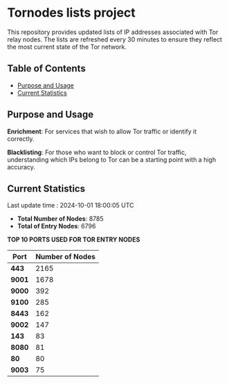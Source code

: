 # Tornodes lists project

This repository provides updated lists of IP addresses associated with Tor relay nodes. The lists are refreshed every 30 minutes to ensure they reflect the most current state of the Tor network.

## Table of Contents

- [Purpose and Usage](#purpose-and-usage)
- [Current Statistics](#current-statistics)


## Purpose and Usage

**Enrichment**: For services that wish to allow Tor traffic or identify it correctly.

**Blacklisting**: For those who want to block or control Tor traffic, understanding which IPs belong to Tor can be a starting point with a high accuracy.

## Current Statistics

Last update time : 2024-10-01 18:00:05 UTC

- **Total Number of Nodes**: 8785
- **Total of Entry Nodes**: 6796

**TOP 10 PORTS USED FOR TOR ENTRY NODES**

| **Port** | **Number of Nodes** |
|------|-----------------|
| **443**   | 2165  |
| **9001**   | 1678  |
| **9000**   | 392  |
| **9100**   | 285  |
| **8443**   | 162  |
| **9002**   | 147  |
| **143**   | 83  |
| **8080**   | 81  |
| **80**   | 80  |
| **9003**   | 75  |

